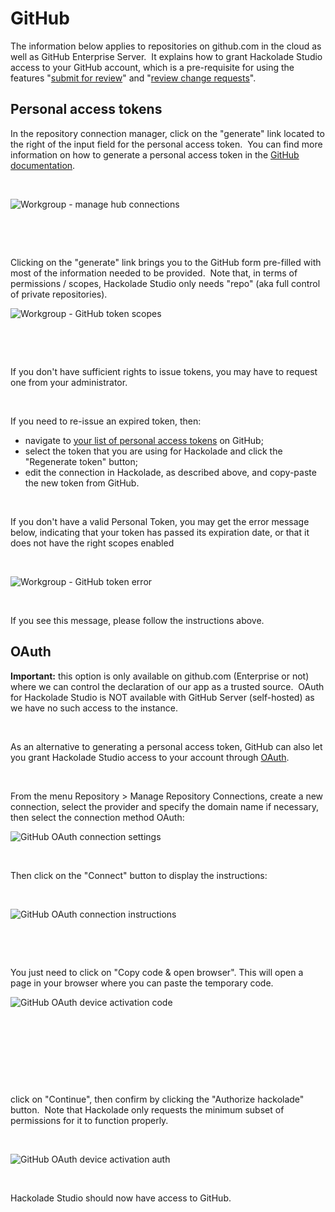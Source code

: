# GitHub

The information below applies to repositories on github.com in the cloud as well as GitHub Enterprise Server.&nbsp; It explains how to grant Hackolade Studio access to your GitHub account, which is a pre-requisite for using the features "[submit for review](<Submitforreview.md>)" and "[review change requests](<Reviewchangerequests.md>)".

## Personal access tokens

In the repository connection manager, click on the "generate" link located to the right of the input field for the personal access token.&nbsp; You can find more information on how to generate a personal access token in the [GitHub documentation](<https://docs.github.com/en/authentication/keeping-your-account-and-data-secure/creating-a-personal-access-token> "target=\"\_blank\"").

&nbsp;

![Workgroup - manage hub connections](<lib/Workgroup - manage hub connections - GitHub.png>)

&nbsp;

&nbsp;

Clicking on the "generate" link brings you to the GitHub form pre-filled with most of the information needed to be provided.&nbsp; Note that, in terms of permissions / scopes, Hackolade Studio only needs "repo" (aka full control of private repositories).

![Workgroup - GitHub token scopes](<lib/Workgroup - GitHub token scopes.png>)

&nbsp;

&nbsp;

If you don't have sufficient rights to issue tokens, you may have to request one from your administrator.

&nbsp;

If you need to re-issue an expired token, then:

* navigate to [your list of personal access tokens](<https://github.com/settings/tokens> "target=\"\_blank\"") on GitHub;
* select the token that you are using for Hackolade and click the "Regenerate token" button;
* edit the connection in Hackolade, as described above, and copy-paste the new token from GitHub.

&nbsp;

If you don't have a valid Personal Token, you may get the error message below, indicating that your token has passed its expiration date, or that it does not have the right scopes enabled

&nbsp;

![Workgroup - GitHub token error](<lib/Workgroup-GitHub personal accesstoken error.png>)

&nbsp;

If you see this message, please follow the instructions above.

## OAuth

**Important:** this option is only available on github.com (Enterprise or not) where we can control the declaration of our app as a trusted source.&nbsp; OAuth for Hackolade Studio is NOT available with GitHub Server (self-hosted) as we have no such access to the instance.

&nbsp;

As an alternative to generating a personal access token, GitHub can also let you grant Hackolade Studio access to your account through [OAuth](<https://oauth.net/> "target=\"\_blank\"").&nbsp;

&nbsp;

From the menu Repository \> Manage Repository Connections, create a new connection, select the provider and specify the domain name if necessary, then select the connection method OAuth:

![GitHub OAuth connection settings](<lib/GitHub OAuth connection settings.png>)

&nbsp;

Then click on the "Connect" button to display the instructions:

&nbsp;

![GitHub OAuth connection instructions](<lib/GitHub OAuth connection instructions.png>)

&nbsp;

&nbsp;

You just need to click on "Copy code \& open browser". This will open a page in your browser where you can paste the temporary code.

![GitHub OAuth device activation code](<lib/GitHub OAuth device activation code.png>)

&nbsp;

&nbsp;

&nbsp;

&nbsp;

click on "Continue", then confirm by clicking the "Authorize hackolade" button.&nbsp; Note that Hackolade only requests the minimum subset of permissions for it to function properly.

&nbsp;

![GitHub OAuth device activation auth](<lib/GitHub OAuth device activation auth.png>)

&nbsp;

Hackolade Studio should now have access to GitHub.
